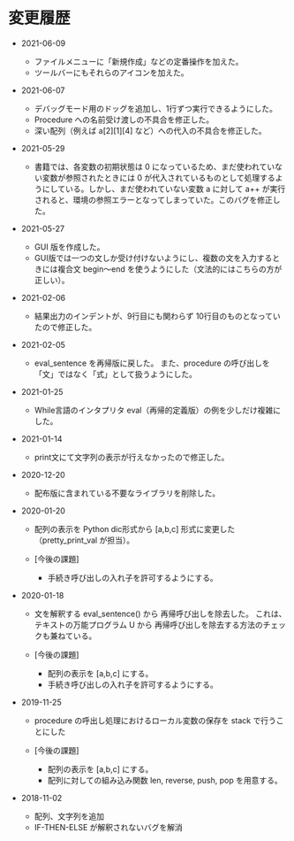 # 変更履歴


- 2021-06-09
  - ファイルメニューに「新規作成」などの定番操作を加えた。
  - ツールバーにもそれらのアイコンを加えた。
  

- 2021-06-07
  - デバッグモード用のドッグを追加し、1行ずつ実行できるようにした。
  - Procedure への名前受け渡しの不具合を修正した。
  - 深い配列（例えば a[2][1][4] など）への代入の不具合を修正した。

- 2021-05-29
  - 書籍では、各変数の初期状態は 0 になっているため、まだ使われていない変数が参照されたときには 0 が代入されているものとして処理するようにしている。しかし、まだ使われていない変数 a に対して a++ が実行されると、環境の参照エラーとなってしまっていた。このバグを修正した。

- 2021-05-27
  - GUI 版を作成した。
  - GUI版では一つの文しか受け付けないようにし、複数の文を入力するときには複合文 begin～end を使うようにした（文法的にはこちらの方が正しい）。


- 2021-02-06
  - 結果出力のインデントが、9行目にも関わらず 10行目のものとなっていたので修正した。



- 2021-02-05
  - eval_sentence を再帰版に戻した。
  また、procedure の呼び出しを「文」ではなく「式」として扱うようにした。



- 2021-01-25
  - While言語のインタプリタ eval（再帰的定義版）の例を少しだけ複雑にした。


- 2021-01-14
  - print文にて文字列の表示が行えなかったので修正した。


- 2020-12-20
  - 配布版に含まれている不要なライブラリを削除した。


- 2020-01-20
  - 配列の表示を Python dic形式から
[a,b,c] 形式に変更した
（pretty_print_val が担当）。

  - [今後の課題]
    - 手続き呼び出しの入れ子を許可するようにする。


- 2020-01-18
  - 文を解釈する eval_sentence() から
再帰呼び出しを除去した。
これは、テキストの万能プログラム U から
再帰呼び出しを除去する方法のチェックも兼ねている。

  - [今後の課題]
    - 配列の表示を [a,b,c] にする。
    - 手続き呼び出しの入れ子を許可するようにする。


- 2019-11-25
  - procedure の呼出し処理におけるローカル変数の保存を stack で行うことにした

  - [今後の課題]
    - 配列の表示を [a,b,c] にする。
    - 配列に対しての組み込み関数 len, reverse, push, pop を用意する。


- 2018-11-02
  - 配列、文字列を追加
  - IF-THEN-ELSE が解釈されないバグを解消

